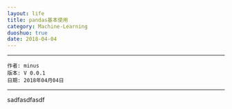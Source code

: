 ```yaml
---
layout: life
title: pandas基本使用
category: Machine-Learning
duoshuo: true
date: 2018-04-04
---
```


******

	作者: minus
	版本: V 0.0.1
	日期: 2018年04月04日

<!-- more -->

*******


sadfasdfasdf